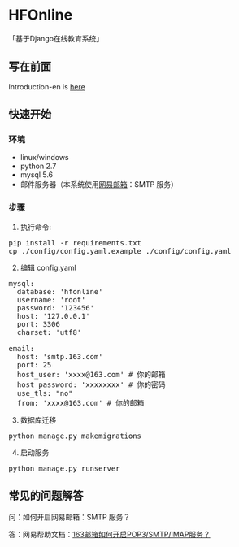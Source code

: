 # HFOnline
「基于Django在线教育系统」

## 写在前面
Introduction-en is [here](./README.md) 

## 快速开始

### 环境
- linux/windows
- python 2.7
- mysql 5.6
- 邮件服务器（本系统使用[网易邮箱](https://mail.163.com)：SMTP 服务）

### 步骤
1. 执行命令:
<pre>
pip install -r requirements.txt
cp ./config/config.yaml.example ./config/config.yaml
</pre>
2. 编辑 config.yaml
<pre>
mysql:
  database: 'hfonline'
  username: 'root'
  password: '123456'
  host: '127.0.0.1'
  port: 3306
  charset: 'utf8'

email:
  host: 'smtp.163.com'
  port: 25
  host_user: 'xxxx@163.com' # 你的邮箱
  host_password: 'xxxxxxxx' # 你的密码
  use_tls: "no"
  from: 'xxxx@163.com' # 你的邮箱
</pre>
3. 数据库迁移
<pre>
python manage.py makemigrations
</pre>
4. 启动服务
<pre>
python manage.py runserver
</pre>

## 常见的问题解答

问：如何开启网易邮箱：SMTP 服务？

答：网易帮助文档：[163邮箱如何开启POP3/SMTP/IMAP服务？](http://help.163.com/10/0312/13/61J0LI3200752CLQ.html)